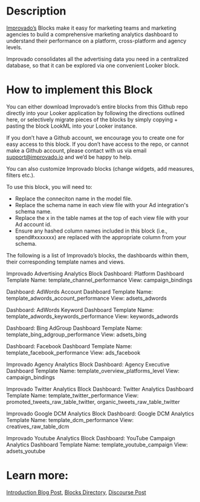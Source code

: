 # Description
[Improvado’s](http://improvado.io/) Blocks make it easy for marketing teams and marketing agencies to build a comprehensive marketing analytics dashboard to understand their performance on a platform, cross-platform and agency levels.

Improvado consolidates all the advertising data you need in a centralized database, so that it can be explored via one convenient Looker block.

# How to implement this Block
You can either download Improvado’s entire blocks from this Github repo directly into your Looker application by following the directions outlined here, or selectively migrate pieces of the blocks by simply copying + pasting the block LookML into your Looker instance.

If you don’t have a Github account, we encourage you to create one for easy access to this block. If you don’t have access to the repo, or cannot make a Github account, please contact with us via email support@improvado.io and we’d be happy to help.

You can also customize Improvado blocks (change widgets, add measures, filters etc.).

To use this block, you will need to:
- Replace the conneciton name in the model file.
- Replace the schema name in each view file with your Ad integration's schema name.
- Replace the x in the table names at the top of each view file with your Ad account id.
- Ensure any hashed column names included in this block (i.e., spend#xxxxxxx) are replaced with the appropriate column from your schema.

The following is a list of Improvado’s blocks, the dashboards within them, their corresponding template names and views.

Improvado Advertising Analytics Block
Dashboard: Platform Dashboard
Template Name: template_channel_performance
View: campaign_bindings

Dashboard: AdWords Account Dashboard
Template Name: template_adwords_account_performance
View: adsets_adwords

Dashboard: AdWords Keyword Dashboard
Template Name: template_adwords_keywords_performance
View: keywords_adwords

Dashboard: Bing AdGroup Dashboard
Template Name: template_bing_adgroup_performance
View: adsets_bing

Dashboard: Facebook Dashboard
Template Name: template_facebook_performance
View: ads_facebook

Improvado Agency Analytics Block
Dashboard: Agency Executive Dashboard
Template Name: template_overview_platforms_level
View: campaign_bindings

Improvado Twitter Analytics Block
Dashboard: Twitter Analytics Dashboard
Template Name: template_twitter_performance
View: promoted_tweets_raw_table_twitter, organic_tweets_raw_table_twitter

Improvado Google DCM Analytics Block
Dashboard: Google DCM Analytics
Template Name: template_dcm_performance
View: creatives_raw_table_dcm

Improvado Youtube Analytics Block
Dashboard: YouTube Campaign Analytics Dashboard
Template Name: template_youtube_campaign
View: adsets_youtube

# Learn more:
[Introduction Blog Post](https://looker.com/blog/improvado-looker-ad-platforms-block),
[Blocks Directory](https://looker.com/looker-blocks/partner/advertising-analytics-by-improvado),
[Discourse Post](https://discourse.looker.com/t/partner-block-advertising-analytics-by-improvado/4581)

